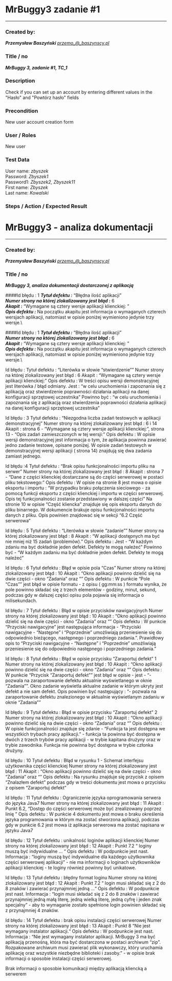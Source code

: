 # MrBuggy3 zadanie #1
****
### Created by:

***Przemysław Baszyński***
*przemo_@_baszynscy.pl*

### Title / no
***MrBuggy 3, zadanie #1, TC_1***

### Description

Check if you can set up an account by entering different values in the "Hasło" and "Powtórz hasło" fields

### Precondition

New user account creation form

### User / Roles

New user

### Test Data

User name: *zbyszek*\
Password: *Zbyszek1*\
Password1: *Zbyszek2, Zbyszek11*\
First name: *Zbyszek*\
Last name: *Kowalski*

### Steps / Action / Expected Result

# MrBuggy3 - analiza dokumentacji
****
### Created by:

***Przemysław Baszyński***
*przemo_@_baszynscy.pl*

### Title / no
***MrBuggy 3, analiza dokumentacji dostarczonej z aplikacją***


####Id błędu : 1
***Tytuł defektu :*** “Błędna ilość aplikacji”\
***Numer strony na której zlokalizowany jest błąd :*** 6\
***Akapit :*** “Wymagane są cztery wersje aplikacji klienckiej: ”\
***Opis defektu :*** Na początku akapitu jest informacja o wymaganych czterech wersjach aplikacji, natomiast w opisie poniżej wymieniono jedynie trzy wersje.\

####Id błędu : 1
***Tytuł defektu :*** “Błędna ilość aplikacji”\
***Numer strony na której zlokalizowany jest błąd :*** 6\
***Akapit :*** “Wymagane są cztery wersje aplikacji klienckiej: ”\
***Opis defektu :*** Na początku akapitu jest informacja o wymaganych czterech wersjach aplikacji, natomiast w opisie poniżej wymieniono jedynie trzy wersje.\

Id błędu :
Tytuł defektu : “Literówka w słowie “stwierdzenie””
Numer strony na której zlokalizowany jest błąd : 6
Akapit : “Wymagane są cztery wersje aplikacji klienckiej:”
Opis defektu : W treści opisu wersji demonstracyjnej jest literówka / błąd odmiany. 
Jest : “w celu uruchomienia i zapoznania się z aplikacją oraz stwierdzenie poprawności działania aplikacji na danej konfiguracji sprzętowej uczestnika”
Powinno być : “w celu uruchomienia i zapoznania się z aplikacją oraz stwierdzenia poprawności działania aplikacji na danej konfiguracji sprzętowej uczestnika”

Id błędu : 3
Tytuł defektu : “Niezgodna liczba zadań testowych w aplikacji demonstracyjnej”
Numer strony na której zlokalizowany jest błąd : 6 i 14
Akapit : strona 6 - “Wymagane są cztery wersje aplikacji klienckiej:”, strona 13 - “Opis zadań zamieszczonych w tej wersji:”
Opis defektu : W opisie wersji demonstracyjnej jest informacja o tym, że aplikacja powinna zawierać jedno zadanie testowe, opisane poniżej. W opisie zadań testowych w demonstracyjnej wersji aplikacji ( strona 14) znajdują się dwa zadania zamiast jednego.

Id błędu :4
Tytuł defektu : “Brak opisu funkcjonalności importu pliku na serwer” 
Numer strony na której zlokalizowany jest błąd : 8
Akapit : strona 7 - “Dane z części klienckiej dostarczane są do części serwerowej w postaci pliku tekstowego:”
Opis defektu : W opisie na stronie 8 jest mowa o opisie eksportu i importu : “W przypadku braku połączenia sieciowego - za pomocą funkcji eksportu z części klienckiej i importu w części serwerowej. Opis tej funkcjonalności zostanie przedstawiony w dalszej części”
Na stronie 10 w opisie “Część kliencka” znajduje się opis eksportu danych do pliku binarnego. W dokumencie brakuje opisu funkcjonalności importu danych z pliku. Opis powinien znajdować się w sekcji “6.2 Część serwerowa“




Id błędu : 5
Tytuł defektu : “Literówka w słowie “zadanie””
Numer strony na której zlokalizowany jest błąd : 8
Akapit : “W aplikacji dostępnych ma być nie mniej niż 15 zadań (problemów).”
Opis defektu : 
Jest - “W każdym zdaniu ma być dokładnie jeden defekt. Defekty te mogą należeć”
Powinno być - “W każdym zadaniu ma być dokładnie jeden defekt. Defekty te mogą należeć”

Id błędu : 6
Tytuł defektu : Błąd w opisie pola “Czas”
Numer strony na której zlokalizowany jest błąd : 10
Akapit : “Okno aplikacji powinno dzielić się na dwie części - okno “Zadania” oraz “”
Opis defektu : W punkcie “Pole “Czas”” jest błąd w opisie formatu - z opisu ( gg:mm:ss ) formatu wynika, że pole powinno składać się z trzech elementów - godziny, minut, sekund, podczas gdy w dalszej części opisu pola pojawia się informacja o milisekundach.

Id błędu : 7
Tytuł defektu : Błąd w opisie przycisków nawigacyjnych
Numer strony na której zlokalizowany jest błąd : 10
Akapit : “Okno aplikacji powinno dzielić się na dwie części - okno “Zadania” oraz “”
Opis defektu : W punkcie “Przyciski nawigacyjne” jest następująca informacja - “Przyciski nawigacyjne - “Następne” i “Poprzednie” umożliwiają przeniesienie się do odpowiednio bieżącego, następnego i poprzedniego zadania.”. Prawidłowy opis to “Przyciski nawigacyjne - “Następne” i “Poprzednie” umożliwiają przeniesienie się do odpowiednio następnego i poprzedniego zadania.”

Id błędu : 8
Tytuł defektu : Błąd w opisie przycisku “Zaraportuj defekt” 1
Numer strony na której zlokalizowany jest błąd : 10
Akapit : “Okno aplikacji powinno dzielić się na dwie części - okno “Zadania” oraz “”
Opis defektu : W punkcie “Przycisk “Zaraportuj defekt”” jest błąd w opisie - jest - “- pozwala na zaraportowanie defektu aktualnie wyświetlanego w oknie “Zadania””. Okno zadanie wyświetla aktualne zadanie w którym ukryty jest defekt a nie sam defekt. Opis powinien być następujący : “- pozwala na zaraportowanie defektu znalezionego w aktualnie wyświetlanym zadaniu w oknie “Zadania””








Id błędu : 9
Tytuł defektu : Błąd w opisie przycisku “Zaraportuj defekt” 2
Numer strony na której zlokalizowany jest błąd : 10
Akapit : “Okno aplikacji powinno dzielić się na dwie części - okno “Zadania” oraz “”
Opis defektu : W opisie funkcjonalności znajduje się zdanie - “Funkcja ta jest dostępna we wszystkich trybach pracy aplikacji.” - funkcja ta powinna być dostępna w dwóch z trzech trybów pracy aplikacji - w trybie kapitana drużyny oraz w trybie zawodnika. Funkcja nie powinna być dostępna w trybie członka drużyny.

Id błędu : 10
Tytuł defektu : Błąd w rysunku 1 - Schemat interfejsu użytkownika części klienckiej
Numer strony na której zlokalizowany jest błąd : 11
Akapit : “Okno aplikacji powinno dzielić się na dwie części - okno “Zadania” oraz “”
Opis defektu :  Na rysunku znajduje się przycisk z opisem “Znalazłem defekt” podczas gdy w treści dokumentu jest mowa o przycisku z opisem “Zaraportuj defekt”

Id błędu : 11
Tytuł defektu : Ograniczenie języka oprogramowania serwera do języka Java7
Numer strony na której zlokalizowany jest błąd : 11
Akapit : Punkt 6.2, “Dostęp do części serwerowej może być zrealizowany poprzez linię ”
Opis defektu : W punkcie 4 dokumentu jest mowa o braku określenia języka programowania w którym ma zostać stworzona aplikacji, podczas gdy w punkcie 6.2 jest mowa iż aplikacja serwerowa ma zostać napisana w języku Java7

Id błędu : 12
Tytuł defektu : unikalność loginów aplikacji klienckiej
Numer strony na której zlokalizowany jest błąd : 12
Akapit : Punkt 7.2 “ loginy muszą być indywidualne … “
Opis defektu : W podpunkcie jest nast. Informacja : “loginy muszą być indywidualne dla każdego użytkownika części serwerowej aplikacji” - nie ma informacji o loginach użytkowników aplikacji klienckiej - te loginy również powinny być unikatowe.

Id błędu : 13
Tytuł defektu : błędny format loginu
Numer strony na której zlokalizowany jest błąd : 12
Akapit : Punkt 7.2 “ login musi składać się z 2 do 8 znaków i zawierać przynajmniej jedną ...“
Opis defektu : W podpunkcie jest nast. Informacja : “login musi składać się z 2 do 8 znaków i zawierać przynajmniej jedną małą literę, jedną wielką literę, jedną cyfrę i jeden znak specjalny” - aby to wymaganie zostało spełnione login powinien składać się z przynajmniej 4 znaków.




Id błędu : 14
Tytuł defektu : brak opisu instalacji części serwerowej
Numer strony na której zlokalizowany jest błąd : 13
Akapit : Punkt 8 “Nie jest wymagany instalator aplikacji.“
Opis defektu : W podpunkcie jest nast. Informacja : “Nie jest wymagany instalator aplikacji. MrBuggy 3 ma być aplikacją przenośną, która ma być dostarczona w postaci archiwum “zip”. Rozpakowane archiwum musi zawierać plik wykonawczy, który uruchamia aplikację oraz wszystkie niezbędne biblioteki i zasoby.” - w opisie brak informacji o sposobie instalacji części serwerowej.

Brak informacji o sposobie komunikacji między aplikacją kliencką a serwerem
